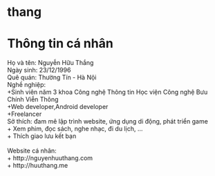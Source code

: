 # thang
<h1> Thông tin cá nhân </h1>
Họ và tên: Nguyễn Hữu Thắng <br>
Ngày sinh: 23/12/1996 <br>
Quê quán: Thường Tín - Hà Nội<br>
Nghề nghiệp: <br>
+Sinh viên năm 3 khoa Công nghệ Thông tin Học viện Công nghệ Bưu Chính Viễn Thông<br>
+Web developer,Android developer<br>
+Freelancer<br>
Sở thích: đam mê lập trình website, ứng dụng di động, phát triển game<br>
+ Xem phim, đọc sách, nghe nhạc, đi du lịch, ...<br>
+ Thích giao lưu kết bạn<br>
<br>
Website cá nhân: <br>
+ http://nguyenhuuthang.com <br>
+ http://huuthang.me <br>
